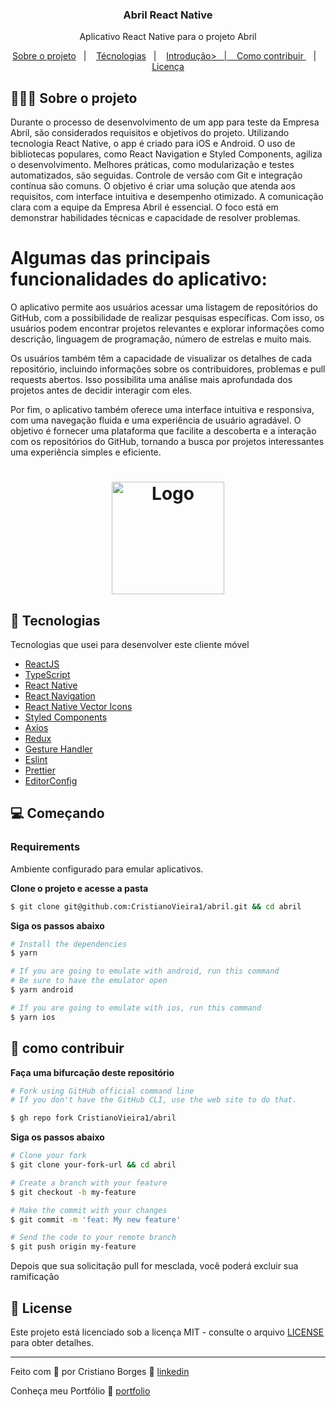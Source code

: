 <h3 align="center">
  Abril React Native
</h3>

<p align="center">Aplicativo React Native para o projeto Abril</p>

<p align="center">
  <a href="#%EF%B8%8F-about-the-project">Sobre o projeto</a>&nbsp;&nbsp;&nbsp;|&nbsp;&nbsp;&nbsp;
  <a href="#-technologies">Técnologias</a>&nbsp;&nbsp;&nbsp;|&nbsp;&nbsp;&nbsp;
  <a href="#-getting-started">Introdução>&nbsp;&nbsp;&nbsp;|&nbsp;&nbsp;&nbsp;
  <a href="#-how-to-contribute">Como contribuir </a>&nbsp;&nbsp;&nbsp;|&nbsp;&nbsp;&nbsp;
  <a href="#-license">Licença</a>
</p>

## 💇🏻‍♂️ Sobre o projeto

Durante o processo de desenvolvimento de um app para teste da Empresa Abril, são considerados requisitos e objetivos do projeto. Utilizando tecnologia React Native, o app é criado para iOS e Android. O uso de bibliotecas populares, como React Navigation e Styled Components, agiliza o desenvolvimento. Melhores práticas, como modularização e testes automatizados, são seguidas. Controle de versão com Git e integração contínua são comuns. O objetivo é criar uma solução que atenda aos requisitos, com interface intuitiva e desempenho otimizado. A comunicação clara com a equipe da Empresa Abril é essencial. O foco está em demonstrar habilidades técnicas e capacidade de resolver problemas.

# Algumas das principais funcionalidades do aplicativo:

O aplicativo permite aos usuários acessar uma listagem de repositórios do GitHub, com a possibilidade de realizar pesquisas específicas. Com isso, os usuários podem encontrar projetos relevantes e explorar informações como descrição, linguagem de programação, número de estrelas e muito mais.

Os usuários também têm a capacidade de visualizar os detalhes de cada repositório, incluindo informações sobre os contribuidores, problemas e pull requests abertos. Isso possibilita uma análise mais aprofundada dos projetos antes de decidir interagir com eles.

Por fim, o aplicativo também oferece uma interface intuitiva e responsiva, com uma navegação fluida e uma experiência de usuário agradável. O objetivo é fornecer uma plataforma que facilite a descoberta e a interação com os repositórios do GitHub, tornando a busca por projetos interessantes uma experiência simples e eficiente.

<h1 align="center">
  <img alt="Logo" src="./src/assets/screen.gif" width="180px">
</h1>

## 🚀 Tecnologias

Tecnologias que usei para desenvolver este cliente móvel

- [ReactJS](https://reactjs.org/)
- [TypeScript](https://www.typescriptlang.org/)
- [React Native](https://reactnative.dev/)
- [React Navigation](https://reactnavigation.org/)
- [React Native Vector Icons](https://github.com/oblador/react-native-vector-icons)
- [Styled Components](https://styled-components.com/)
- [Axios](https://github.com/axios/axios)
- [Redux](https://redux.js.org/introduction/getting-started)
- [Gesture Handler](https://docs.swmansion.com/react-native-gesture-handler/docs/)
- [Eslint](https://eslint.org/)
- [Prettier](https://prettier.io/)
- [EditorConfig](https://editorconfig.org/)

## 💻 Começando

### Requirements

Ambiente configurado para emular aplicativos.

**Clone o projeto e acesse a pasta**

```bash
$ git clone git@github.com:CristianoVieira1/abril.git && cd abril
```

**Siga os passos abaixo**

```bash
# Install the dependencies
$ yarn

# If you are going to emulate with android, run this command
# Be sure to have the emulator open
$ yarn android

# If you are going to emulate with ios, run this command
$ yarn ios
```

## 🤔 como contribuir

**Faça uma bifurcação deste repositório**

```bash
# Fork using GitHub official command line
# If you don't have the GitHub CLI, use the web site to do that.

$ gh repo fork CristianoVieira1/abril
```

**Siga os passos abaixo**

```bash
# Clone your fork
$ git clone your-fork-url && cd abril

# Create a branch with your feature
$ git checkout -b my-feature

# Make the commit with your changes
$ git commit -m 'feat: My new feature'

# Send the code to your remote branch
$ git push origin my-feature
```

Depois que sua solicitação pull for mesclada, você poderá excluir sua ramificação

## 📝 License

Este projeto está licenciado sob a licença MIT - consulte o arquivo [LICENSE](LICENSE) para obter detalhes.

---

Feito com 💜 por Cristiano Borges 👋 [linkedin](https://www.linkedin.com/in/cristianobv/)

Conheça meu Portfólio 🚀 [portfolio](https://cristianovieira1.github.io/portfolio/)
